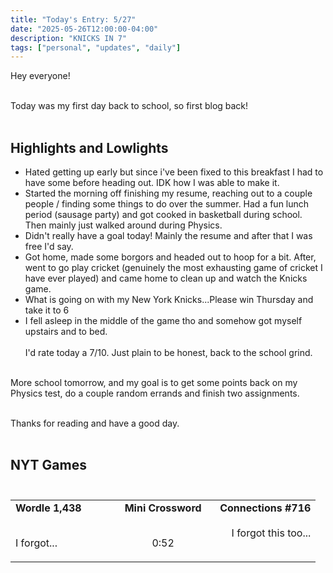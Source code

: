 ```yaml
---
title: "Today's Entry: 5/27"
date: "2025-05-26T12:00:00-04:00"
description: "KNICKS IN 7"
tags: ["personal", "updates", "daily"]
---
```


Hey everyone!<br /><br />

Today was my first day back to school, so first blog back!<br /><br />
## Highlights and Lowlights<br />

* Hated getting up early but since i've been fixed to this breakfast I had to have some before heading out. IDK how I was able to make it.<br />
* Started the morning off finishing my resume, reaching out to a couple people / finding some things to do over the summer. Had a fun lunch period (sausage party) and got cooked in basketball during school. Then mainly just walked around during Physics.
* Didn't really have a goal today! Mainly the resume and after that I was free I'd say.
* Got home, made some borgors and headed out to hoop for a bit. After, went to go play cricket (genuinely the most exhausting game of cricket I have ever played) and came home to clean up and watch the Knicks game.
* What is going on with my New York Knicks...Please win Thursday and take it to 6
* I fell asleep in the middle of the game tho and somehow got myself upstairs and to bed.
<br /><br />
I'd rate today a 7/10. Just plain to be honest, back to the school grind.
<br /><br />

More school tomorrow, and my goal is to get some points back on my Physics test, do a couple random errands and finish two assignments.<br /><br />

Thanks for reading and have a good day.<br /><br />

## NYT Games<br /><br />

<table width="100%" cellspacing="0" cellpadding="0" style="white-space: nowrap;">
<tr>
<td width="33%" align="left" style="vertical-align: top;">
<strong>Wordle 1,438</strong><br /><br />

I forgot...
</td>
<td width="33%" style="text-align: center; vertical-align: top;">
<strong>Mini Crossword</strong><br /><br />

0:52<br />
</td>
<td width="33%" align="right" style="vertical-align: top;">
<strong>Connections #716</strong><br /><br />
I forgot this too...
</td>
</tr>
</table>

